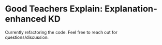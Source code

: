 # Good Teachers Explain: Explanation-enhanced KD
Currently refactoring the code. Feel free to reach out for questions/discussion.
